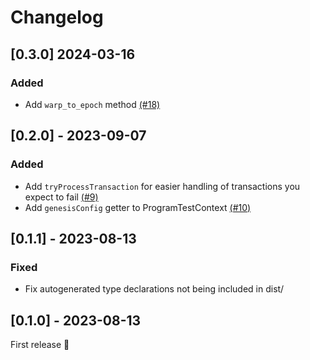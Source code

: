 # Changelog

## [0.3.0] 2024-03-16

### Added

- Add `warp_to_epoch` method [(#18)](https://github.com/kevinheavey/solana-bankrun/pull/18)

## [0.2.0] - 2023-09-07

### Added

- Add `tryProcessTransaction` for easier handling of transactions you expect to fail [(#9)](https://github.com/kevinheavey/solana-bankrun/pull/9)
- Add `genesisConfig` getter to ProgramTestContext [(#10)](https://github.com/kevinheavey/solana-bankrun/pull/10)

## [0.1.1] - 2023-08-13

### Fixed

- Fix autogenerated type declarations not being included in dist/

## [0.1.0] - 2023-08-13

First release 🚀
